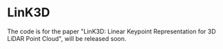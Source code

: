 # LinK3D
The code is for the paper "LinK3D: Linear Keypoint Representation for 3D LiDAR Point Cloud", will be released soon.
